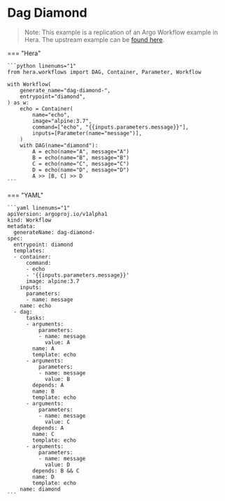 # Dag Diamond

> Note: This example is a replication of an Argo Workflow example in Hera. The upstream example can be [found here](https://github.com/argoproj/argo-workflows/blob/master/examples/dag-diamond.yaml).




=== "Hera"

    ```python linenums="1"
    from hera.workflows import DAG, Container, Parameter, Workflow

    with Workflow(
        generate_name="dag-diamond-",
        entrypoint="diamond",
    ) as w:
        echo = Container(
            name="echo",
            image="alpine:3.7",
            command=["echo", "{{inputs.parameters.message}}"],
            inputs=[Parameter(name="message")],
        )
        with DAG(name="diamond"):
            A = echo(name="A", message="A")
            B = echo(name="B", message="B")
            C = echo(name="C", message="C")
            D = echo(name="D", message="D")
            A >> [B, C] >> D
    ```

=== "YAML"

    ```yaml linenums="1"
    apiVersion: argoproj.io/v1alpha1
    kind: Workflow
    metadata:
      generateName: dag-diamond-
    spec:
      entrypoint: diamond
      templates:
      - container:
          command:
          - echo
          - '{{inputs.parameters.message}}'
          image: alpine:3.7
        inputs:
          parameters:
          - name: message
        name: echo
      - dag:
          tasks:
          - arguments:
              parameters:
              - name: message
                value: A
            name: A
            template: echo
          - arguments:
              parameters:
              - name: message
                value: B
            depends: A
            name: B
            template: echo
          - arguments:
              parameters:
              - name: message
                value: C
            depends: A
            name: C
            template: echo
          - arguments:
              parameters:
              - name: message
                value: D
            depends: B && C
            name: D
            template: echo
        name: diamond
    ```

